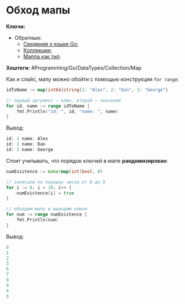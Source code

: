 
# Обход мапы

**Ключи:**
- Обратные:
	- [Сведения о языке Go](GO);
	- [Коллекции](Go-collection-types);
	- [Маппа как тип](Go-map-type).

**Хештеги:** #Programming/Go/DataTypes/Collection/Map

Как и слайс, мапу можно обойти с помощью конструкции `for range`:

```go
idToName := map[int64]string{1: "Alex", 2: "Dan", 3: "George"}

// первый аргумент — ключ, второй — значение
for id, name := range idToName {
	fmt.Println("id: ", id, "name: ", name)
}
```

Вывод:

```go
id: 1 name: Alex
id: 2 name: Dan
id: 3 name: George
```

Стоит учитывать, что порядок ключей в мапе **рандомизирован**:

```go
numExistence := make(map[int]bool, 0)

// записали по порядку числа от 0 до 9
for i := 0; i < 10; i++ {
	numExistence[i] = true
}

// обходим мапу и выводим ключи
for num := range numExistence {
	fmt.Println(num)
}
```

Вывод:

```go
8
1
2
3
6
7
9
0
4
5
```
